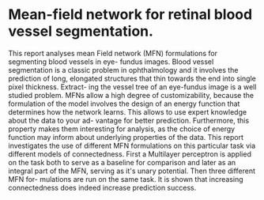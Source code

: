# Mean-field network for retinal blood vessel segmentation.

This report analyses mean Field network (MFN) formulations for segmenting blood vessels in eye-
fundus images. Blood vessel segmentation is a classic problem in ophthalmology and it involves the
prediction of long, elongated structures that thin towards the end into single pixel thickness. Extract-
ing the vessel tree of an eye-fundus image is a well studied problem. MFNs allow a high degree of
customizability, because the formulation of the model involves the design of an energy function that
determines how the network learns. This allows to use expert knowledge about the data to your ad-
vantage for better prediction. Furthermore, this property makes them interesting for analysis, as the
choice of energy function may inform about underlying properties of the data. This report investigates
the use of different MFN formulations on this particular task via different models of connectedness.
First a Multilayer perceptron is applied on the task both to serve as a baseline for comparison and
later as an integral part of the MFN, serving as it's unary potential. Then three different MFN for-
mulations are run on the same task. It is shown that increasing connectedness does indeed increase
prediction success.

